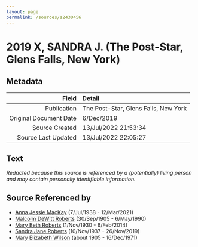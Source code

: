 ```yaml
---
layout: page
permalink: /sources/s2430456
---
```


# 2019 X, SANDRA J. (The Post-Star, Glens Falls, New York)

## Metadata

Field | Detail
---:|:---
Publication | The Post-Star, Glens Falls, New York
Original Document Date | 6/Dec/2019
Source Created | 13/Jul/2022 21:53:34
Source Last Updated | 13/Jul/2022 22:05:27

## Text

_Redacted because this source is referenced by a (potentially) living person and may contain personally identifiable information._

## Source Referenced by

* [Anna Jessie MacKay](../people/@41265374@-anna-jessie-mackay-b1938-7-7-d2021-3-12.md) (7/Jul/1938 - 12/Mar/2021)
* [Malcolm DeWitt Roberts](../people/@21721539@-malcolm-dewitt-roberts-b1905-9-30-d1990-5-6.md) (30/Sep/1905 - 6/May/1990)
* [Mary Beth Roberts](../people/@44331192@-mary-beth-roberts-b1930-11-1-d2014-2-6.md) (1/Nov/1930 - 6/Feb/2014)
* [Sandra Jane Roberts](../people/@40000604@-sandra-jane-roberts-b1937-11-10-d2019-11-26.md) (10/Nov/1937 - 26/Nov/2019)
* [Mary Elizabeth Wilson](../people/@99819804@-mary-elizabeth-wilson-b1905-d1971-12-16.md) (about 1905 - 16/Dec/1971)
